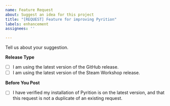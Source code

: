 ```yaml
---
name: Feature Request
about: Suggest an idea for this project
title: "[REQUEST] Feature for improving Pyrition"
labels: enhancement
assignees: ''

---
```


Tell us about your suggestion.

**Release Type**
  - [ ] I am using the latest version of the GitHub release.
  - [ ] I am using the latest version of the Steam Workshop release.

**Before You Post**
  - [ ] I have verified my installation of Pyrition is on the latest version, and that this request is not a duplicate of an existing request.
